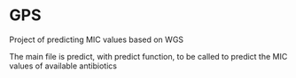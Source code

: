 # GPS
Project of predicting MIC values based on WGS

The main file is predict, with predict function, to be called to predict the MIC values of available antibiotics
